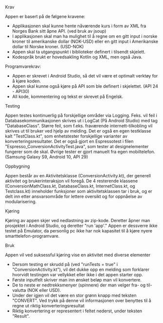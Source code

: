 Krav

Appen er basert på de følgene kravene: 

- Applikasjonen skal kunne hente nåværende kurs i form av XML fra Norges Bank sitt åpne API. (ved bruk av jsoup)
- I applikasjonen skal man ha mulighet til å regne om en gitt input i norske kroner til amerikanske dollar (NOK-USD) eller en gitt input i Amerikanske dollar til Norske kroner. (USD-NOK)
- Appen skal ta utgangspunkt i biblioteker definert i tilsendt skjelett.
- Kodespråk brukt er hovedsakling Kotlin og XML, men også Java.

Programvarekrav:

- Appen er skrevet i Android Studio, så det vil være et optimalt verktøy for å kjøre koden.
- Appen skal kunne også kjøre på API som ble definert i skjelettet. (API 24 - API30)
- All kode, kommentering og tekst er skrevet på Engelsk.

Testing

Appen testes kontinuerlig på forskjellige områder via Logging.
Feks. vil feil i Databasekommunikasjonen skrives ut i LogCat (På Android Studio) med tag "DatabaseClass".
Større feil, som f.eks. fraværende internett-tilkobling vil skrives ut til bruker ved hjelp av melding.
Det er også en egen testklasse kalt "TestClass.kt", som enhetstester forskjellige varianter av konverteringsresultater.
Det er også gjort en Espressotest i filen "Espresso_ConversionActivityTest.java", som tester at designelementer fungerer som de skal.
Øvrige tester er gjort manuelt fra egen mobiltelefon. (Samsung Galaxy S9, Android 10, API 29)

Oppbygning

Appen består av en Aktivitetsklasse (ConversionActivity.kt), der generell aktivitet og brukerinteraksjon vil foregå.
De 4 resterende klassene (ConversionMathClass.kt, DatabaseClass.kt, InternetClass.kt, og Testclass.kt) inneholder funksjoner som aktivitetsklassen tar i bruk,
og er delt inn etter ansvarsområde for lettere oversikt og for oppnåelse av modularisering.

Kjøring

Kjøring av appen skjer ved nedlastning av zip-kode.
Deretter åpner man prosjektet i Android Studio, og deretter "run 'app'."
Appen er dessverre ikke testet på Emulator, da personlig pc ikke har nok kapasitet til å kjøre nyere
smarttelefon-programvare.

Bruk

Appen vil ved suksessful kjøring vise en aktivitet med diverse elementer
- Dersom testing er skrudd på (ved "runTests = true" i "ConversionActivity.kt"), 
  vil det dukke opp en melding som forklarer hvorvidt testingen var vellykket eller ikke i det appen starter opp.
- Første inputfelt skriver man inn ønsket beløp man vil konvertere.
- De to neste er nedtrekksmenyer (spinnere) der man velger fra- og til-valutta (NOK eller USD).
- Under der igjen vil det være en stor grønn knapp med teksten "CONVERT". Ved trykk på denne vil informasjonen over benyttes til å regne ut riktig konverteringsresultat
- Riktig konvertering er representert i feltet nederst, under teksten "Result".
